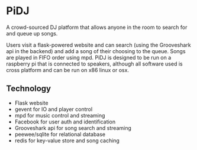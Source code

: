 
# PiDJ

A crowd-sourced DJ platform that allows anyone in the room to search for
and queue up songs.

Users visit a flask-powered website and can search (using the Grooveshark
api in the backend) and add a song of their choosing to the queue. Songs are played
in FIFO order using mpd. PiDJ is designed to be run on a raspberry pi that is connected
to speakers, although all software used is cross platform and can be run on x86 linux or osx.

## Technology

 * Flask website
 * gevent for IO and player control
 * mpd for music control and streaming
 * Facebook for user auth and identification
 * Grooveshark api for song search and streaming
 * peewee/sqlite for relational database
 * redis for key-value store and song caching

